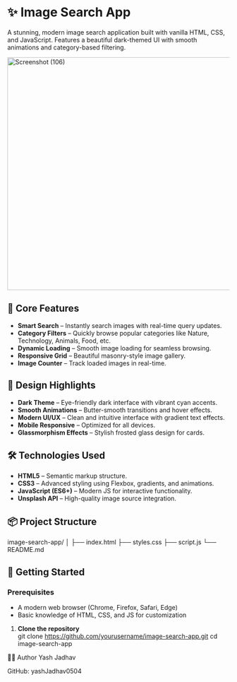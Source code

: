 # ✨ Image Search App
A stunning, modern image search application built with vanilla HTML, CSS, and JavaScript. Features a beautiful dark-themed UI with smooth animations and category-based filtering.

<img width="527" height="527" alt="Screenshot (106)" src="https://github.com/user-attachments/assets/ba159339-a845-473e-96a1-35c160f74075" />



## 🎯 Core Features
- **Smart Search** – Instantly search images with real-time query updates.  
- **Category Filters** – Quickly browse popular categories like Nature, Technology, Animals, Food, etc.  
- **Dynamic Loading** – Smooth image loading for seamless browsing.  
- **Responsive Grid** – Beautiful masonry-style image gallery.  
- **Image Counter** – Track loaded images in real-time.  

## 🎨 Design Highlights
- **Dark Theme** – Eye-friendly dark interface with vibrant cyan accents.  
- **Smooth Animations** – Butter-smooth transitions and hover effects.  
- **Modern UI/UX** – Clean and intuitive interface with gradient text effects.  
- **Mobile Responsive** – Optimized for all devices.  
- **Glassmorphism Effects** – Stylish frosted glass design for cards.  

## 🛠️ Technologies Used
- **HTML5** – Semantic markup structure.  
- **CSS3** – Advanced styling using Flexbox, gradients, and animations.  
- **JavaScript (ES6+)** – Modern JS for interactive functionality.  
- **Unsplash API** – High-quality image source integration.  

## 📦 Project Structure
image-search-app/
│
├── index.html
├── styles.css
├── script.js
└── README.md

## 🚀 Getting Started

### Prerequisites
- A modern web browser (Chrome, Firefox, Safari, Edge)  
- Basic knowledge of HTML, CSS, and JS for customization  

1. **Clone the repository**  
git clone https://github.com/yourusername/image-search-app.git
cd image-search-app

👨‍💻 Author
Yash Jadhav

GitHub: yashJadhav0504


